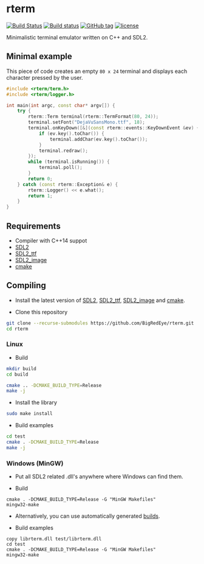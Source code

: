 # rterm #

[![Build Status](https://travis-ci.org/BigRedEye/rterm.svg?branch=master)](https://travis-ci.org/BigRedEye/rterm)
[![Build status](https://ci.appveyor.com/api/projects/status/ch37wqe58bkt6577/branch/master?svg=true
)](https://ci.appveyor.com/project/BigRedEye/rterm)
[![GitHub tag](https://img.shields.io/github/tag/BigRedEye/rterm.svg)](https://semver.org)
[![license](https://img.shields.io/github/license/BigRedEye/rterm.svg)](https://github.com/BigRedEye/rterm/blob/master/LICENSE)

Minimalistic terminal emulator written on C++ and SDL2.

## Minimal example ##
This piece of code creates an empty `80 x 24` terminal and displays each character pressed by the user.
```cpp
#include <rterm/term.h>
#include <rterm/logger.h>

int main(int argc, const char* argv[]) {
    try {
        rterm::Term terminal(rterm::TermFormat(80, 24));
        terminal.setFont("DejaVuSansMono.ttf", 18);
        terminal.onKeyDown([&](const rterm::events::KeyDownEvent &ev) {
            if (ev.key().toChar()) {
                terminal.addChar(ev.key().toChar());
            }
            terminal.redraw();
        });
        while (terminal.isRunning()) {
            terminal.poll();
        }
        return 0;
    } catch (const rterm::Exception& e) {
        rterm::Logger() << e.what();
        return 1;
    }
}

```

## Requirements ##

+ Compiler with C++14 suppot
+ [SDL2](https://www.libsdl.org/download-2.0.php)
+ [SDL2_ttf](https://www.libsdl.org/projects/SDL_ttf/)
+ [SDL2_image](https://www.libsdl.org/projects/SDL_image/)
+ [cmake](https://cmake.org/)

## Compiling ##

+ Install the latest version of [SDL2](https://www.libsdl.org/download-2.0.php),
[SDL2_ttf](https://www.libsdl.org/projects/SDL_ttf/),
[SDL2_image](https://www.libsdl.org/projects/SDL_image/) and
[cmake](https://cmake.org/).

+ Clone this repository
```sh
git clone --recurse-submodules https://github.com/BigRedEye/rterm.git
cd rterm
```

### Linux ###

+ Build
```sh
mkdir build
cd build

cmake .. -DCMAKE_BUILD_TYPE=Release
make -j
```

+ Install the library
```sh
sudo make install
```

+ Build examples
```sh
cd test
cmake . -DCMAKE_BUILD_TYPE=Release
make -j
```

### Windows (MinGW) ###

+ Put all SDL2 related .dll's anywhere where Windows can find them.

+ Build
```
cmake . -DCMAKE_BUILD_TYPE=Release -G "MinGW Makefiles"
mingw32-make
```

+ Alternatively, you can use automatically generated [builds](https://github.com/BigRedEye/rterm/releases).

+ Build examples
```
copy librterm.dll test/librterm.dll
cd test
cmake . -DCMAKE_BUILD_TYPE=Release -G "MinGW Makefiles"
mingw32-make
```

